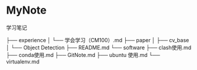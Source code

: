 # MyNote
学习笔记

├── experience
│   └── 学会学习（CM100）.md
├── paper
│   ├── cv_base
│   └── Object Detection
├── README.md
└── software
    ├── clash使用.md
    ├── conda使用.md
    ├── GitNote.md
    ├── ubuntu 使用.md
    └── virtualenv.md